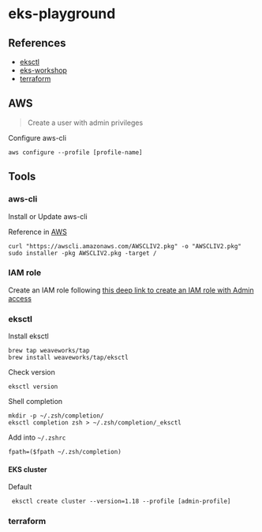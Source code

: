 # eks-playground

## References
* [eksctl](https://eksctl.io/introduction/)
* [eks-workshop](https://www.eksworkshop.com/intermediate/)
* [terraform](https://learn.hashicorp.com/tutorials/terraform/eks?in=terraform/kubernetes)

## AWS

> Create a user with admin privileges

Configure aws-cli

```
aws configure --profile [profile-name]
```
 
## Tools

### aws-cli

Install or Update  aws-cli

Reference in [AWS](https://docs.aws.amazon.com/cli/latest/userguide/install-cliv2-mac.html#cliv2-mac-install-cmd-current-user)
```
curl "https://awscli.amazonaws.com/AWSCLIV2.pkg" -o "AWSCLIV2.pkg"
sudo installer -pkg AWSCLIV2.pkg -target /
```
 
### IAM role

Create an IAM role following [this deep link to create an IAM role with Admin access](https://www.eksworkshop.com/020_prerequisites/iamrole/)

### eksctl

Install eksctl

```
brew tap weaveworks/tap
brew install weaveworks/tap/eksctl
```

Check version

```
eksctl version
```

Shell completion

```
mkdir -p ~/.zsh/completion/
eksctl completion zsh > ~/.zsh/completion/_eksctl
```

Add into `~/.zshrc`

```
fpath=($fpath ~/.zsh/completion)
```

#### EKS cluster

Default 

```
 eksctl create cluster --version=1.18 --profile [admin-profile]
```




### terraform



